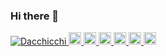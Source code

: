 ### Hi there 👋

<p align="left">
  <a href="https://github.com/Dacchicchi/Dacchicchi/">
    <img src="https://komarev.com/ghpvc/?username=Dacchicchi" alt="Dacchicchi" />
  </a>
  <a href="http://twitter.com/Dacchicchi">
    <img height="20" src="https://img.shields.io/twitter/follow/Dacchicchi?label=Twitter&logo=twitter&style=flat" />
  </a>
  <a href="https://github.com/Dacchicchi">
    <img height="20" src="https://img.shields.io/github/followers/Dacchicchi?label=follow&logo=github&style=flat" />
  </a>
  <a href="https://www.reddit.com/user/Dacchicchi">
    <img height="20" src="https://img.shields.io/reddit/user-karma/combined/Dacchicchi?label=Reddit&logo=reddit&style=flat" />
  </a>
  <a href="https://stackoverflow.com/users/5720201/Dacchicchi">
    <img height="20" src="https://img.shields.io/stackexchange/stackoverflow/r/5720201?label=StackOverflow&logo=stack-overflow&style=flat" />
  </a>
  <a href="http://qiita.com/Dacchicchi">
    <img height="20" src="https://qiita-badge.apiapi.app/s/Dacchicchi/posts.svg" />
  </a>
  <//qiita.com/Dacchicchi">
    <img height="20" src="https://qiita-badge.apiapi.app/s/Dacchicchi/contributions.svg" />
  </a>
</p>





<!--
**Dacchicchi/Dacchicchi** is a ✨ _special_ ✨ repository because its `README.md` (this file) appears on your GitHub profile.

Here are some ideas to get you started:

- 🔭 I’m currently working on ...
- 🌱 I’m currently learning ...
- 👯 I’m looking to collaborate on ...
- 🤔 I’m looking for help with ...
- 💬 Ask me about ...
- 📫 How to reach me: ...
- 😄 Pronouns: ...
- ⚡ Fun fact: ...
-->
